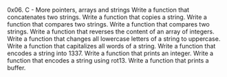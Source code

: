 0x06. C - More pointers, arrays and strings
Write a function that concatenates two strings.
Write a function that copies a string.
Write a function that compares two strings.
Write a function that compares two strings.
Write a function that reverses the content of an array of integers.
Write a function that changes all lowercase letters of a string to uppercase.
Write a function that capitalizes all words of a string.
Write a function that encodes a string into 1337.
Write a function that prints an integer.
Write a function that encodes a string using rot13.
Write a function that prints a buffer.
